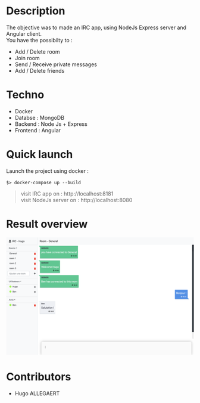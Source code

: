 # Description

The objective was to made an IRC app, using NodeJs Express server and Angular client.  
You have the possibilty to :
* Add / Delete room
* Join room
* Send / Receive private messages
* Add / Delete friends

# Techno  

* Docker
* Databse : MongoDB
* Backend : Node Js + Express
* Frontend : Angular

# Quick launch

Launch the project using docker :
```code
$> docker-compose up --build
```

> visit IRC app on : http://localhost:8181  
> visit NodeJs server on : http://localhost:8080

# Result overview

![home](./img/irc.png)

# Contributors
* Hugo ALLEGAERT
 
